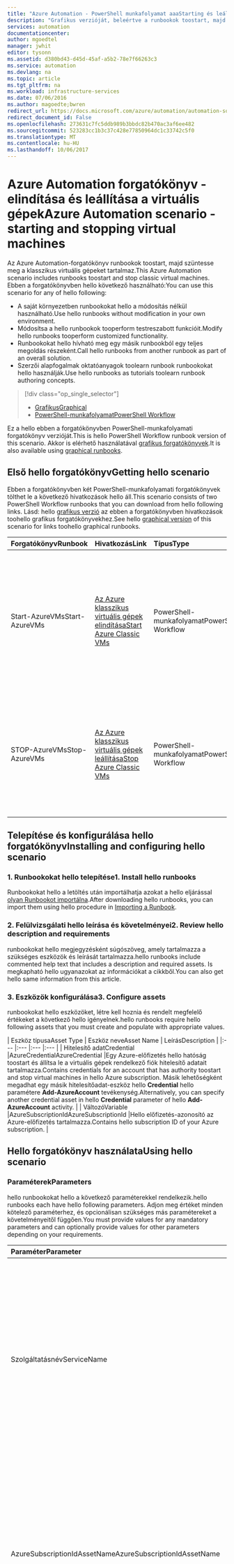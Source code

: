 ```yaml
---
title: "Azure Automation - PowerShell munkafolyamat aaaStarting és leállításával virtuális gépek |} Microsoft Docs"
description: "Grafikus verzióját, beleértve a runbookok toostart, majd szüntesse meg a klasszikus virtuális gépek Azure Automation-forgatókönyv."
services: automation
documentationcenter: 
author: mgoedtel
manager: jwhit
editor: tysonn
ms.assetid: d380bd43-d45d-45af-a5b2-78e7f66263c3
ms.service: automation
ms.devlang: na
ms.topic: article
ms.tgt_pltfrm: na
ms.workload: infrastructure-services
ms.date: 07/06/2016
ms.author: magoedte;bwren
redirect_url: https://docs.microsoft.com/azure/automation/automation-solution-vm-management
redirect_document_id: False
ms.openlocfilehash: 273631c7fc5ddb989b3bbdc82b470ac3af6ee482
ms.sourcegitcommit: 523283cc1b3c37c428e77850964dc1c33742c5f0
ms.translationtype: MT
ms.contentlocale: hu-HU
ms.lasthandoff: 10/06/2017
---
```

# <a name="azure-automation-scenario---starting-and-stopping-virtual-machines"></a><span data-ttu-id="23216-103">Azure Automation forgatókönyv - elindítása és leállítása a virtuális gépek</span><span class="sxs-lookup"><span data-stu-id="23216-103">Azure Automation scenario - starting and stopping virtual machines</span></span>
<span data-ttu-id="23216-104">Az Azure Automation-forgatókönyv runbookok toostart, majd szüntesse meg a klasszikus virtuális gépeket tartalmaz.</span><span class="sxs-lookup"><span data-stu-id="23216-104">This Azure Automation scenario includes runbooks toostart and stop classic virtual machines.</span></span>  <span data-ttu-id="23216-105">Ebben a forgatókönyvben hello következő használható:</span><span class="sxs-lookup"><span data-stu-id="23216-105">You can use this scenario for any of hello following:</span></span>  

* <span data-ttu-id="23216-106">A saját környezetben runbookokat hello a módosítás nélkül használható.</span><span class="sxs-lookup"><span data-stu-id="23216-106">Use hello runbooks without modification in your own environment.</span></span>
* <span data-ttu-id="23216-107">Módosítsa a hello runbookok tooperform testreszabott funkcióit.</span><span class="sxs-lookup"><span data-stu-id="23216-107">Modify hello runbooks tooperform customized functionality.</span></span>  
* <span data-ttu-id="23216-108">Runbookokat hello hívható meg egy másik runbookból egy teljes megoldás részeként.</span><span class="sxs-lookup"><span data-stu-id="23216-108">Call hello runbooks from another runbook as part of an overall solution.</span></span>
* <span data-ttu-id="23216-109">Szerzői alapfogalmak oktatóanyagok toolearn runbook runbookokat hello használják.</span><span class="sxs-lookup"><span data-stu-id="23216-109">Use hello runbooks as tutorials toolearn runbook authoring concepts.</span></span>

> [!div class="op_single_selector"]
> * [<span data-ttu-id="23216-110">Grafikus</span><span class="sxs-lookup"><span data-stu-id="23216-110">Graphical</span></span>](automation-solution-startstopvm-graphical.md)
> * [<span data-ttu-id="23216-111">PowerShell-munkafolyamat</span><span class="sxs-lookup"><span data-stu-id="23216-111">PowerShell Workflow</span></span>](automation-solution-startstopvm-psworkflow.md)
> 
> 

<span data-ttu-id="23216-112">Ez a hello ebben a forgatókönyvben PowerShell-munkafolyamati forgatókönyv verzióját.</span><span class="sxs-lookup"><span data-stu-id="23216-112">This is hello PowerShell Workflow runbook version of this scenario.</span></span> <span data-ttu-id="23216-113">Akkor is elérhető használatával [grafikus forgatókönyvek](automation-solution-startstopvm-graphical.md).</span><span class="sxs-lookup"><span data-stu-id="23216-113">It is also available using [graphical runbooks](automation-solution-startstopvm-graphical.md).</span></span>

## <a name="getting-hello-scenario"></a><span data-ttu-id="23216-114">Első hello forgatókönyv</span><span class="sxs-lookup"><span data-stu-id="23216-114">Getting hello scenario</span></span>
<span data-ttu-id="23216-115">Ebben a forgatókönyvben két PowerShell-munkafolyamati forgatókönyvek tölthet le a következő hivatkozások hello áll.</span><span class="sxs-lookup"><span data-stu-id="23216-115">This scenario consists of two PowerShell Workflow runbooks that you can download from hello following links.</span></span>  <span data-ttu-id="23216-116">Lásd: hello [grafikus verzió](automation-solution-startstopvm-graphical.md) az ebben a forgatókönyvben hivatkozások toohello grafikus forgatókönyvekhez.</span><span class="sxs-lookup"><span data-stu-id="23216-116">See hello [graphical version](automation-solution-startstopvm-graphical.md) of this scenario for links toohello graphical runbooks.</span></span>

| <span data-ttu-id="23216-117">Forgatókönyv</span><span class="sxs-lookup"><span data-stu-id="23216-117">Runbook</span></span> | <span data-ttu-id="23216-118">Hivatkozás</span><span class="sxs-lookup"><span data-stu-id="23216-118">Link</span></span> | <span data-ttu-id="23216-119">Típus</span><span class="sxs-lookup"><span data-stu-id="23216-119">Type</span></span> | <span data-ttu-id="23216-120">Leírás</span><span class="sxs-lookup"><span data-stu-id="23216-120">Description</span></span> |
|:--- |:--- |:--- |:--- |
| <span data-ttu-id="23216-121">Start-AzureVMs</span><span class="sxs-lookup"><span data-stu-id="23216-121">Start-AzureVMs</span></span> |[<span data-ttu-id="23216-122">Az Azure klasszikus virtuális gépek elindítása</span><span class="sxs-lookup"><span data-stu-id="23216-122">Start Azure Classic VMs</span></span>](https://gallery.technet.microsoft.com/Start-Azure-Classic-VMs-86ef746b) |<span data-ttu-id="23216-123">PowerShell-munkafolyamat</span><span class="sxs-lookup"><span data-stu-id="23216-123">PowerShell Workflow</span></span> |<span data-ttu-id="23216-124">Indítja el az összes klasszikus virtuális gép egy Azure subscriptionor az összes virtuális gép egy adott szolgáltatáshoz nevű.</span><span class="sxs-lookup"><span data-stu-id="23216-124">Starts all classic virtual machines in an Azure subscriptionor all virtual machines with a particular service name.</span></span> |
| <span data-ttu-id="23216-125">STOP-AzureVMs</span><span class="sxs-lookup"><span data-stu-id="23216-125">Stop-AzureVMs</span></span> |[<span data-ttu-id="23216-126">Az Azure klasszikus virtuális gépek leállítása</span><span class="sxs-lookup"><span data-stu-id="23216-126">Stop Azure Classic VMs</span></span>](https://gallery.technet.microsoft.com/Stop-Azure-Classic-VMs-7a4ae43e) |<span data-ttu-id="23216-127">PowerShell-munkafolyamat</span><span class="sxs-lookup"><span data-stu-id="23216-127">PowerShell Workflow</span></span> |<span data-ttu-id="23216-128">Automation-fiók összes virtuális gép vagy egy adott szolgáltatáshoz névvel rendelkező összes virtuális gép leáll.</span><span class="sxs-lookup"><span data-stu-id="23216-128">Stops all virtual machines in an automation account or all virtual machines with a particular service name.</span></span> |

## <a name="installing-and-configuring-hello-scenario"></a><span data-ttu-id="23216-129">Telepítése és konfigurálása hello forgatókönyv</span><span class="sxs-lookup"><span data-stu-id="23216-129">Installing and configuring hello scenario</span></span>
### <a name="1-install-hello-runbooks"></a><span data-ttu-id="23216-130">1. Runbookokat hello telepítése</span><span class="sxs-lookup"><span data-stu-id="23216-130">1. Install hello runbooks</span></span>
<span data-ttu-id="23216-131">Runbookokat hello a letöltés után importálhatja azokat a hello eljárással [olyan Runbookot importálna](http://msdn.microsoft.com/library/dn643637.aspx#ImportRunbook).</span><span class="sxs-lookup"><span data-stu-id="23216-131">After downloading hello runbooks, you can import them using hello procedure in [Importing a Runbook](http://msdn.microsoft.com/library/dn643637.aspx#ImportRunbook).</span></span>

### <a name="2-review-hello-description-and-requirements"></a><span data-ttu-id="23216-132">2. Felülvizsgálati hello leírása és követelményei</span><span class="sxs-lookup"><span data-stu-id="23216-132">2. Review hello description and requirements</span></span>
<span data-ttu-id="23216-133">runbookokat hello megjegyzésként súgószöveg, amely tartalmazza a szükséges eszközök és leírását tartalmazza.</span><span class="sxs-lookup"><span data-stu-id="23216-133">hello runbooks include commented help text that includes a description and required assets.</span></span>  <span data-ttu-id="23216-134">Is megkapható hello ugyanazokat az információkat a cikkből.</span><span class="sxs-lookup"><span data-stu-id="23216-134">You can also get hello same information from this article.</span></span>

### <a name="3-configure-assets"></a><span data-ttu-id="23216-135">3. Eszközök konfigurálása</span><span class="sxs-lookup"><span data-stu-id="23216-135">3. Configure assets</span></span>
<span data-ttu-id="23216-136">runbookokat hello eszközöket, létre kell hoznia és rendelt megfelelő értékeket a következő hello igényelnek.</span><span class="sxs-lookup"><span data-stu-id="23216-136">hello runbooks require hello following assets that you must create and populate with appropriate values.</span></span>

| <span data-ttu-id="23216-137">Eszköz típusa</span><span class="sxs-lookup"><span data-stu-id="23216-137">Asset Type</span></span> | <span data-ttu-id="23216-138">Eszköz neve</span><span class="sxs-lookup"><span data-stu-id="23216-138">Asset Name</span></span> | <span data-ttu-id="23216-139">Leírás</span><span class="sxs-lookup"><span data-stu-id="23216-139">Description</span></span> |
|:--- |:--- |:--- |:--- |
| <span data-ttu-id="23216-140">Hitelesítő adat</span><span class="sxs-lookup"><span data-stu-id="23216-140">Credential</span></span> |<span data-ttu-id="23216-141">AzureCredential</span><span class="sxs-lookup"><span data-stu-id="23216-141">AzureCredential</span></span> |<span data-ttu-id="23216-142">Egy Azure-előfizetés hello hatóság toostart és állítsa le a virtuális gépek rendelkező fiók hitelesítő adatait tartalmazza.</span><span class="sxs-lookup"><span data-stu-id="23216-142">Contains credentials for an account that has authority toostart and stop virtual machines in hello Azure subscription.</span></span>  <span data-ttu-id="23216-143">Másik lehetőségként megadhat egy másik hitelesítőadat-eszköz hello **Credential** hello paramétere **Add-AzureAccount** tevékenység.</span><span class="sxs-lookup"><span data-stu-id="23216-143">Alternatively, you can specify another credential asset in hello **Credential** parameter of hello **Add-AzureAccount** activity.</span></span> |
| <span data-ttu-id="23216-144">Változó</span><span class="sxs-lookup"><span data-stu-id="23216-144">Variable</span></span> |<span data-ttu-id="23216-145">AzureSubscriptionId</span><span class="sxs-lookup"><span data-stu-id="23216-145">AzureSubscriptionId</span></span> |<span data-ttu-id="23216-146">Hello előfizetés-azonosító az Azure-előfizetés tartalmazza.</span><span class="sxs-lookup"><span data-stu-id="23216-146">Contains hello subscription ID of your Azure subscription.</span></span> |

## <a name="using-hello-scenario"></a><span data-ttu-id="23216-147">Hello forgatókönyv használata</span><span class="sxs-lookup"><span data-stu-id="23216-147">Using hello scenario</span></span>
### <a name="parameters"></a><span data-ttu-id="23216-148">Paraméterek</span><span class="sxs-lookup"><span data-stu-id="23216-148">Parameters</span></span>
<span data-ttu-id="23216-149">hello runbookokat hello a következő paraméterekkel rendelkezik.</span><span class="sxs-lookup"><span data-stu-id="23216-149">hello runbooks each have hello following parameters.</span></span>  <span data-ttu-id="23216-150">Adjon meg értéket minden kötelező paraméterhez, és opcionálisan szükséges más paramétereket a követelményeitől függően.</span><span class="sxs-lookup"><span data-stu-id="23216-150">You must provide values for any mandatory parameters and can optionally provide values for other parameters depending on your requirements.</span></span>

| <span data-ttu-id="23216-151">Paraméter</span><span class="sxs-lookup"><span data-stu-id="23216-151">Parameter</span></span> | <span data-ttu-id="23216-152">Típus</span><span class="sxs-lookup"><span data-stu-id="23216-152">Type</span></span> | <span data-ttu-id="23216-153">Kötelező</span><span class="sxs-lookup"><span data-stu-id="23216-153">Mandatory</span></span> | <span data-ttu-id="23216-154">Leírás</span><span class="sxs-lookup"><span data-stu-id="23216-154">Description</span></span> |
|:--- |:--- |:--- |:--- |
| <span data-ttu-id="23216-155">Szolgáltatásnév</span><span class="sxs-lookup"><span data-stu-id="23216-155">ServiceName</span></span> |<span data-ttu-id="23216-156">Karakterlánc</span><span class="sxs-lookup"><span data-stu-id="23216-156">string</span></span> |<span data-ttu-id="23216-157">Nem</span><span class="sxs-lookup"><span data-stu-id="23216-157">No</span></span> |<span data-ttu-id="23216-158">Ha egy érték áll rendelkezésre, majd az összes virtuális gép szolgáltatás nevű elindításakor vagy leállt.</span><span class="sxs-lookup"><span data-stu-id="23216-158">If a value is provided, then all virtual machines with that service name are started or stopped.</span></span>  <span data-ttu-id="23216-159">Ha nincs érték megadva, majd minden hello Azure-előfizetéssel klasszikus virtuális gépek elindításakor vagy leállt.</span><span class="sxs-lookup"><span data-stu-id="23216-159">If no value is provided, then all classic virtual machines in hello Azure subscription are started or stopped.</span></span> |
| <span data-ttu-id="23216-160">AzureSubscriptionIdAssetName</span><span class="sxs-lookup"><span data-stu-id="23216-160">AzureSubscriptionIdAssetName</span></span> |<span data-ttu-id="23216-161">Karakterlánc</span><span class="sxs-lookup"><span data-stu-id="23216-161">string</span></span> |<span data-ttu-id="23216-162">Nem</span><span class="sxs-lookup"><span data-stu-id="23216-162">No</span></span> |<span data-ttu-id="23216-163">Hello hello nevét tartalmazza [változóeszköz](#installing-and-configuring-the-scenario) , amely tartalmazza az Azure-előfizetéshez hello előfizetés-azonosítója.</span><span class="sxs-lookup"><span data-stu-id="23216-163">Contains hello name of hello [variable asset](#installing-and-configuring-the-scenario) that contains hello subscription ID of your Azure subscription.</span></span>  <span data-ttu-id="23216-164">Ha nem adja meg egy értéket *AzureSubscriptionId* szolgál.</span><span class="sxs-lookup"><span data-stu-id="23216-164">If you don't specify a value, *AzureSubscriptionId* is used.</span></span> |
| <span data-ttu-id="23216-165">AzureCredentialAssetName</span><span class="sxs-lookup"><span data-stu-id="23216-165">AzureCredentialAssetName</span></span> |<span data-ttu-id="23216-166">Karakterlánc</span><span class="sxs-lookup"><span data-stu-id="23216-166">string</span></span> |<span data-ttu-id="23216-167">Nem</span><span class="sxs-lookup"><span data-stu-id="23216-167">No</span></span> |<span data-ttu-id="23216-168">Hello hello nevét tartalmazza [hitelesítőadat-eszköz](#installing-and-configuring-the-scenario) tartalmazó hello runbook toouse hello hitelesítő adatait.</span><span class="sxs-lookup"><span data-stu-id="23216-168">Contains hello name of hello [credential asset](#installing-and-configuring-the-scenario) that contains hello credentials for hello runbook toouse.</span></span>  <span data-ttu-id="23216-169">Ha nem adja meg egy értéket *AzureCredential* szolgál.</span><span class="sxs-lookup"><span data-stu-id="23216-169">If you don't specify a value, *AzureCredential* is used.</span></span> |

### <a name="starting-hello-runbooks"></a><span data-ttu-id="23216-170">Runbookokat hello indítása</span><span class="sxs-lookup"><span data-stu-id="23216-170">Starting hello runbooks</span></span>
<span data-ttu-id="23216-171">Hello módszerek bármelyikét használhatja [runbook elindítása az Azure Automationben](automation-starting-a-runbook.md) toostart runbookokat hello a ebben a forgatókönyvben egyik sem.</span><span class="sxs-lookup"><span data-stu-id="23216-171">You can use any of hello methods in [Starting a runbook in Azure Automation](automation-starting-a-runbook.md) toostart either of hello runbooks in this scenario.</span></span>

<span data-ttu-id="23216-172">a következő Példaparancsok hello használja a Windows PowerShell toorun **StartAzureVMs** toostart hello szolgáltatás névvel rendelkező összes virtuális gép *MyVMService*.</span><span class="sxs-lookup"><span data-stu-id="23216-172">hello following sample commands uses Windows PowerShell toorun **StartAzureVMs** toostart all virtual machines with hello service name *MyVMService*.</span></span>

    $params = @{"ServiceName"="MyVMService"}
    Start-AzureAutomationRunbook –AutomationAccountName "MyAutomationAccount" –Name "Start-AzureVMs" –Parameters $params

### <a name="output"></a><span data-ttu-id="23216-173">Kimenet</span><span class="sxs-lookup"><span data-stu-id="23216-173">Output</span></span>
<span data-ttu-id="23216-174">runbookokat hello fog [kimeneti üzenet](automation-runbook-output-and-messages.md) minden virtuális gép, amely azt jelzi-e hello indítási vagy leállítási utasítás sikeresen el lett küldve.</span><span class="sxs-lookup"><span data-stu-id="23216-174">hello runbooks will [output a message](automation-runbook-output-and-messages.md) for each virtual machine indicating whether or not hello start or stop instruction was successfully submitted.</span></span>  <span data-ttu-id="23216-175">Kereshet az hello kimeneti toodetermine hello eredmények minden runbook egy adott karakterláncot.</span><span class="sxs-lookup"><span data-stu-id="23216-175">You can look for a specific string in hello output toodetermine hello result for each runbook.</span></span>  <span data-ttu-id="23216-176">a következő táblázat hello hello lehetséges kimeneti karakterláncok listáját.</span><span class="sxs-lookup"><span data-stu-id="23216-176">hello possible output strings are listed in hello following table.</span></span>

| <span data-ttu-id="23216-177">Forgatókönyv</span><span class="sxs-lookup"><span data-stu-id="23216-177">Runbook</span></span> | <span data-ttu-id="23216-178">Az állapot</span><span class="sxs-lookup"><span data-stu-id="23216-178">Condition</span></span> | <span data-ttu-id="23216-179">Üzenet</span><span class="sxs-lookup"><span data-stu-id="23216-179">Message</span></span> |
|:--- |:--- |:--- |
| <span data-ttu-id="23216-180">Start-AzureVMs</span><span class="sxs-lookup"><span data-stu-id="23216-180">Start-AzureVMs</span></span> |<span data-ttu-id="23216-181">Virtuális gép már fut.</span><span class="sxs-lookup"><span data-stu-id="23216-181">Virtual machine is already running</span></span> |<span data-ttu-id="23216-182">MyVM már fut.</span><span class="sxs-lookup"><span data-stu-id="23216-182">MyVM is already running</span></span> |
| <span data-ttu-id="23216-183">Start-AzureVMs</span><span class="sxs-lookup"><span data-stu-id="23216-183">Start-AzureVMs</span></span> |<span data-ttu-id="23216-184">Kérelem küldése sikeres volt a virtuális gép indítása</span><span class="sxs-lookup"><span data-stu-id="23216-184">Start request for virtual machine successfully submitted</span></span> |<span data-ttu-id="23216-185">MyVM el lett indítva.</span><span class="sxs-lookup"><span data-stu-id="23216-185">MyVM has been started</span></span> |
| <span data-ttu-id="23216-186">Start-AzureVMs</span><span class="sxs-lookup"><span data-stu-id="23216-186">Start-AzureVMs</span></span> |<span data-ttu-id="23216-187">Nem sikerült a virtuális gép indítási kérésre</span><span class="sxs-lookup"><span data-stu-id="23216-187">Start request for virtual machine failed</span></span> |<span data-ttu-id="23216-188">Nem sikerült MyVM toostart</span><span class="sxs-lookup"><span data-stu-id="23216-188">MyVM failed toostart</span></span> |
| <span data-ttu-id="23216-189">STOP-AzureVMs</span><span class="sxs-lookup"><span data-stu-id="23216-189">Stop-AzureVMs</span></span> |<span data-ttu-id="23216-190">Virtuális gép már le van állítva.</span><span class="sxs-lookup"><span data-stu-id="23216-190">Virtual machine is already stopped</span></span> |<span data-ttu-id="23216-191">MyVM már le van állítva.</span><span class="sxs-lookup"><span data-stu-id="23216-191">MyVM is already stopped</span></span> |
| <span data-ttu-id="23216-192">STOP-AzureVMs</span><span class="sxs-lookup"><span data-stu-id="23216-192">Stop-AzureVMs</span></span> |<span data-ttu-id="23216-193">Kérelem küldése sikeres volt a virtuális gép leállítása</span><span class="sxs-lookup"><span data-stu-id="23216-193">Stop request for virtual machine successfully submitted</span></span> |<span data-ttu-id="23216-194">MyVM le lett állítva.</span><span class="sxs-lookup"><span data-stu-id="23216-194">MyVM has been stopped</span></span> |
| <span data-ttu-id="23216-195">STOP-AzureVMs</span><span class="sxs-lookup"><span data-stu-id="23216-195">Stop-AzureVMs</span></span> |<span data-ttu-id="23216-196">A virtuális gép leállítási kérelem sikertelen volt</span><span class="sxs-lookup"><span data-stu-id="23216-196">Stop request for virtual machine failed</span></span> |<span data-ttu-id="23216-197">Nem sikerült MyVM toostop</span><span class="sxs-lookup"><span data-stu-id="23216-197">MyVM failed toostop</span></span> |

<span data-ttu-id="23216-198">Például következő kódrészlet egy runbookból hello kísérletek toostart hello szolgáltatás névvel rendelkező összes virtuális gép *MyServiceName*.</span><span class="sxs-lookup"><span data-stu-id="23216-198">For example, hello following code snippet from a runbook attempts toostart all virtual machines with hello service name *MyServiceName*.</span></span>  <span data-ttu-id="23216-199">Ha bármelyik hello indítsa el a kérelmek sikertelenek, majd hiba műveleteket lehessen állítani.</span><span class="sxs-lookup"><span data-stu-id="23216-199">If any of hello start requests fail, then error actions can be taken.</span></span>

    $results = Start-AzureVMs -ServiceName "MyServiceName"
    foreach ($result in $results) {
        if ($result -like "* has been started" ) {
            # Action tootake in case of success.
        }
        else {
            # Action tootake in case of error.
        }
    }


## <a name="detailed-breakdown"></a><span data-ttu-id="23216-200">Részletes információkat</span><span class="sxs-lookup"><span data-stu-id="23216-200">Detailed breakdown</span></span>
<span data-ttu-id="23216-201">Az alábbiakban látható az ebben a forgatókönyvben hello runbookok részletes információkat.</span><span class="sxs-lookup"><span data-stu-id="23216-201">Following is a detailed breakdown of hello runbooks in this scenario.</span></span>  <span data-ttu-id="23216-202">Ezen információk tooeither runbookokat hello vagy ezekből a saját automatizálási esetekben tartalomkészítéshez csak toolearn testreszabása.</span><span class="sxs-lookup"><span data-stu-id="23216-202">You can use this information tooeither customize hello runbooks or just toolearn from them for authoring your own automation scenarios.</span></span>

### <a name="parameters"></a><span data-ttu-id="23216-203">Paraméterek</span><span class="sxs-lookup"><span data-stu-id="23216-203">Parameters</span></span>
    param (
        [Parameter(Mandatory=$false)]
        [String]  $AzureCredentialAssetName = 'AzureCredential',

        [Parameter(Mandatory=$false)]
        [String] $AzureSubscriptionIdAssetName = 'AzureSubscriptionId',

        [Parameter(Mandatory=$false)]
        [String] $ServiceName
    )

<span data-ttu-id="23216-204">hello munkafolyamat való első hello értékek beolvasása hello [bemeneti paraméterek](#using-the-scenario).</span><span class="sxs-lookup"><span data-stu-id="23216-204">hello workflow starts by getting hello values for hello [input parameters](#using-the-scenario).</span></span>  <span data-ttu-id="23216-205">Ha hello eszköz neve nincs megadva alapértelmezett neveket használnak.</span><span class="sxs-lookup"><span data-stu-id="23216-205">If hello asset names are not provided then default names are used.</span></span>

### <a name="output"></a><span data-ttu-id="23216-206">Kimenet</span><span class="sxs-lookup"><span data-stu-id="23216-206">Output</span></span>
    # Returns strings with status messages
    [OutputType([String])]

<span data-ttu-id="23216-207">A sor deklarálja, hogy hello kimeneti hello runbook lesz-e egy karakterláncot.</span><span class="sxs-lookup"><span data-stu-id="23216-207">This line declares that hello output of hello runbook will be a string.</span></span>  <span data-ttu-id="23216-208">Ez nincs szükség, de hello runbook használatakor az ajánlott eljárás egy [gyermekrunbook](automation-child-runbooks.md) , hogy megtudják, hogy a szülő runbook hello kimeneti tooexpect írja be.</span><span class="sxs-lookup"><span data-stu-id="23216-208">This is not required but is a best practice for when hello runbook is used as a [child runbook](automation-child-runbooks.md) so that a parent runbook will know hello output type tooexpect.</span></span>

### <a name="authentication"></a><span data-ttu-id="23216-209">Authentication</span><span class="sxs-lookup"><span data-stu-id="23216-209">Authentication</span></span>
    # Connect tooAzure and select hello subscription toowork against
    $Cred = Get-AutomationPSCredential -Name $AzureCredentialAssetName
    $null = Add-AzureAccount -Credential $Cred -ErrorAction Stop
    $SubId = Get-AutomationVariable -Name $AzureSubscriptionIdAssetName
    $null = Select-AzureSubscription -SubscriptionId $SubId -ErrorAction Stop

<span data-ttu-id="23216-210">hello következő sorok hello beállítása [hitelesítő adatok](automation-credentials.md) és az Azure-előfizetéssel, amely jelzi a hello rest hello runbook.</span><span class="sxs-lookup"><span data-stu-id="23216-210">hello next lines set hello [credentials](automation-credentials.md) and Azure subscription that will be used for hello rest of hello runbook.</span></span>
<span data-ttu-id="23216-211">Először használjuk **Get-AutomationPSCredential** tooget hello eszköz, amely az Azure-előfizetés hello toostart, majd szüntesse meg a virtuális gépek hello hitelesítő adatok elérésével tárolja.</span><span class="sxs-lookup"><span data-stu-id="23216-211">First we use **Get-AutomationPSCredential** tooget hello asset that holds hello credentials with access toostart and stop virtual machines in hello Azure subscription.</span></span> <span data-ttu-id="23216-212">**Adja hozzá AzureAccount** az eszköz tooset hello megadott hitelesítő adatokat használja majd.</span><span class="sxs-lookup"><span data-stu-id="23216-212">**Add-AzureAccount** then uses this asset tooset hello credentials.</span></span>  <span data-ttu-id="23216-213">hello kimeneti tooa típusú változó van hozzárendelve, így azt nem tartalmazza a runbook-kimenet hello.</span><span class="sxs-lookup"><span data-stu-id="23216-213">hello output is assigned tooa dummy variable so that it isn't included in hello runbook output.</span></span>  

<span data-ttu-id="23216-214">hello változóeszköz hello előfizetés azonosítója majd beolvasni a **Get-AutomationVariable** és a beállított hello előfizetés **válasszon-AzureSubscription**.</span><span class="sxs-lookup"><span data-stu-id="23216-214">hello variable asset with hello subscription ID is then retrieved with **Get-AutomationVariable** and hello subscription set with **Select-AzureSubscription**.</span></span>

### <a name="get-vms"></a><span data-ttu-id="23216-215">Virtuális gépek beolvasása</span><span class="sxs-lookup"><span data-stu-id="23216-215">Get VMs</span></span>
    # If there is a specific cloud service, then get all VMs in hello service,
    # otherwise get all VMs in hello subscription.
    if ($ServiceName)
    {
        $VMs = Get-AzureVM -ServiceName $ServiceName
    }
    else
    {
        $VMs = Get-AzureVM
    }

<span data-ttu-id="23216-216">**Get-AzureVM** van használt tooretrieve hello virtuális gépek hello runbook működni fog-e.</span><span class="sxs-lookup"><span data-stu-id="23216-216">**Get-AzureVM** is used tooretrieve hello virtual machines hello runbook will work with.</span></span>  <span data-ttu-id="23216-217">Ha értéket megadva a hello **szolgáltatásnév** bemeneti a rendszer beolvassa a változót, akkor csak hello virtuális gépek, a szolgáltatás neve.</span><span class="sxs-lookup"><span data-stu-id="23216-217">If a value is provided in hello **ServiceName** input variable, then only hello virtual machines with that service name are retrieved.</span></span>  <span data-ttu-id="23216-218">Ha **szolgáltatásnév** üres, akkor a rendszer beolvassa az összes virtuális gép.</span><span class="sxs-lookup"><span data-stu-id="23216-218">If **ServiceName** is empty, then all virtual machines are retrieved.</span></span>

### <a name="startstop-virtual-machines-and-send-output"></a><span data-ttu-id="23216-219">Virtuális gépek indítása/leállítása és kimenetként</span><span class="sxs-lookup"><span data-stu-id="23216-219">Start/Stop virtual machines and send output</span></span>
    # Start each of hello stopped VMs
    foreach ($VM in $VMs)
    {
        if ($VM.PowerState -eq "Started")
        {
            # hello VM is already started, so send notice
            Write-Output ($VM.InstanceName + " is already running")
        }
        else
        {
            # hello VM needs toobe started
            $StartRtn = Start-AzureVM -Name $VM.Name -ServiceName $VM.ServiceName -ErrorAction Continue

            if ($StartRtn.OperationStatus -ne 'Succeeded')
            {
                # hello VM failed toostart, so send notice
                Write-Output ($VM.InstanceName + " failed toostart")
            }
            else
            {
                # hello VM started, so send notice
                Write-Output ($VM.InstanceName + " has been started")
            }
        }
    }

<span data-ttu-id="23216-220">hello következő sorok lépésenként minden virtuális géphez.</span><span class="sxs-lookup"><span data-stu-id="23216-220">hello next lines step through each virtual machine.</span></span>  <span data-ttu-id="23216-221">Először hello **PowerState** hello, a virtuális gép bejelölt toosee is, ha már fut vagy leállt, attól függően, hogy hello runbook.</span><span class="sxs-lookup"><span data-stu-id="23216-221">First hello **PowerState** of hello virtual machine is checked toosee if it is already running or stopped, depending on hello runbook.</span></span>  <span data-ttu-id="23216-222">Ha már hello cél állapotban, majd egy üzenetet kap toooutput, és hello runbook akkor ér véget.</span><span class="sxs-lookup"><span data-stu-id="23216-222">If it is already in hello target state, then a message is sent toooutput, and hello runbook ends.</span></span>  <span data-ttu-id="23216-223">Ha nem, majd **Start-AzureVM** vagy **Stop-AzureVM** használt tooattempt toostart vagy stop hello virtuális gép hello kérelem tárolt tooa változó hello eredménnyel.</span><span class="sxs-lookup"><span data-stu-id="23216-223">If not, then **Start-AzureVM** or **Stop-AzureVM** is used tooattempt toostart or stop hello virtual machine with hello result of hello request stored tooa variable.</span></span>  <span data-ttu-id="23216-224">Egy üzenetet küldi el a rendszer toooutput megadó e hello kérelem toostart vagy leállítása sikeresen el lett küldve.</span><span class="sxs-lookup"><span data-stu-id="23216-224">A message is then sent toooutput specifying whether hello request toostart or stop was submitted successfully.</span></span>

## <a name="next-steps"></a><span data-ttu-id="23216-225">Következő lépések</span><span class="sxs-lookup"><span data-stu-id="23216-225">Next steps</span></span>
* <span data-ttu-id="23216-226">toolearn több gyermekrunbookot, használatával kapcsolatban lásd: [gyermek az Azure Automation runbookjai](automation-child-runbooks.md)</span><span class="sxs-lookup"><span data-stu-id="23216-226">toolearn more about working with child runbooks, see [Child runbooks in Azure Automation](automation-child-runbooks.md)</span></span>
* <span data-ttu-id="23216-227">További részletek toolearn a runbook végrehajtása és a naplózás toohelp állapotüzenetei hibaelhárítás című témakörben [Runbook-kimenet és üzenetek az Azure Automationben](automation-runbook-output-and-messages.md)</span><span class="sxs-lookup"><span data-stu-id="23216-227">toolearn more about output messages during runbook execution and logging toohelp troubleshoot, see [Runbook output and messages in Azure Automation](automation-runbook-output-and-messages.md)</span></span>

